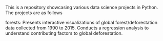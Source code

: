 This is a repository showcasing various data science projects in Python. The projects are as follows

forests: Presents interactive visualizations of global forest/deforestation data collected from 1990 to 2015. Conducts a regression analysis to understand contributing factors to global deforestation.
